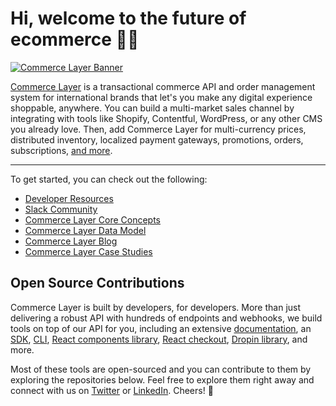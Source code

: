 # Hi, welcome to the future of ecommerce 👋🏾

[![Commerce Layer Banner](https://data.commercelayer.app/assets/images/banners/violet-half.jpg)](https://commercelayer.io/why)

[Commerce Layer](https://commercelayer.io) is a transactional commerce API and order management system for international brands that let's you make any digital experience shoppable, anywhere. You can build a multi-market sales channel by integrating with tools like Shopify, Contentful, WordPress, or any other CMS you already love. Then, add Commerce Layer for multi-currency prices, distributed inventory, localized payment gateways, promotions, orders, subscriptions, [and more](https://commercelayer.io/features).

---

To get started, you can check out the following:

- [Developer Resources](https://commercelayer.io/developers)
- [Slack Community](https://slack.commercelayer.app)
- [Commerce Layer Core Concepts](https://commercelayer.io/docs/core-concepts)
- [Commerce Layer Data Model](https://commercelayer.io/docs/data-model)
- [Commerce Layer Blog](https://commercelayer.io/blog)
- [Commerce Layer Case Studies](https://commercelayer.io/customers)

## Open Source Contributions

Commerce Layer is built by developers, for developers. More than just delivering a robust API with hundreds of endpoints and webhooks, we build tools on top of our API for you, including an extensive [documentation](https://docs.commercelayer.io), an [SDK](https://github.com/commercelayer/commercelayer-sdk), [CLI](https://github.com/commercelayer/commercelayer-cli), [React components library](https://github.com/commercelayer/commercelayer-react-components), [React checkout](https://github.com/commercelayer/commercelayer-react-checkout), [Dropin library](https://github.com/commercelayer/commercelayer-js-dropin), and more.

Most of these tools are open-sourced and you can contribute to them by exploring the repositories below. Feel free to explore them right away and connect with us on [Twitter](https://twitter.com/commercelayer) or [LinkedIn](https://www.linkedin.com/company/commerce-layer). Cheers! 🖤

